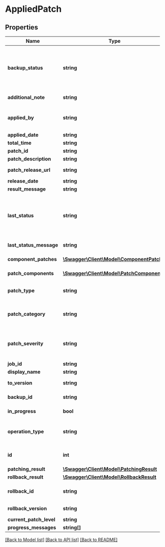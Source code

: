 # AppliedPatch

## Properties
Name | Type | Description | Notes
------------ | ------------- | ------------- | -------------
**backup_status** | **string** | Whether a backup of the software was created before the patch was applied. Valid values include: &lt;code&gt;Available&lt;/code&gt;, &lt;code&gt;SameVersion&lt;/code&gt;, &lt;code&gt;Unavailable&lt;/code&gt;, &lt;code&gt;Unknown&lt;/code&gt;. | [optional] 
**additional_note** | **string** | Free-form text to provide additional information about the patch. | [optional] 
**applied_by** | **string** | Name of the user that applied the patch. &lt;code&gt;system&lt;/code&gt; displays if the patch was applied by an auto-update scheduled job. | [optional] 
**applied_date** | **string** | Date and time that the patch was applied. | [optional] 
**total_time** | **string** | Duration of the patch operation. | [optional] 
**patch_id** | **string** | Patch ID. | [optional] 
**patch_description** | **string** | Description of the patch. | [optional] 
**patch_release_url** | **string** | URL that provides more information about the patch. | [optional] 
**release_date** | **string** | Date and time patch was released. | [optional] 
**result_message** | **string** | Patch results message. | [optional] 
**last_status** | **string** | Status of the patch operation. For example: &lt;code&gt;IN PROGRESS&lt;/code&gt;, &lt;code&gt;COMPLETED&lt;/code&gt;, and &lt;code&gt;FAILED&lt;/code&gt;. &lt;code&gt;COMPLETED_ROLLBACK&lt;/code&gt; is displayed when an applied patch has been rolled back. | [optional] 
**last_status_message** | **string** | Last message logged for the patch operation. | [optional] 
**component_patches** | [**\Swagger\Client\Model\ComponentPatch[]**](ComponentPatch.md) | Group the details of each patches in the component. | [optional] 
**patch_components** | [**\Swagger\Client\Model\PatchComponent[]**](PatchComponent.md) | Group the details of the patch to be applied. | [optional] 
**patch_type** | **string** | Patch type classification. For example, &lt;code&gt;Quarterly&lt;/Code&gt;, &lt;code&gt;Security&lt;/Code&gt;. | [optional] 
**patch_category** | **string** | Category of the patch. For example: &lt;code&gt;General&lt;/code&gt;, &lt;code&gt;Multiple&lt;/code&gt;, &lt;code&gt;Security&lt;/code&gt;, and so on. | [optional] 
**patch_severity** | **string** | Severity of the patch. For example &lt;code&gt;Normal&lt;/code&gt;, &lt;code&gt;Mandatory&lt;/code&gt;, &lt;code&gt;Recommended&lt;/code&gt;, and so on. | [optional] 
**job_id** | **string** | Job ID for the patch operation. | [optional] 
**display_name** | **string** | Display name of the patch. | [optional] 
**to_version** | **string** | Version of Oracle MySQL Cloud Service instance that was patched. | [optional] 
**backup_id** | **string** | Backup ID. You can use the backup ID to manage the backup. | [optional] 
**in_progress** | **bool** | Flag that specifies whether the patch is still in progress. | [optional] 
**operation_type** | **string** | Patch operating being performed. Valid values include: &lt;code&gt;Rollback&lt;/code&gt;, &lt;code&gt;Patching&lt;/code&gt;, and &lt;code&gt;None&lt;/code&gt;. | [optional] 
**id** | **int** | Unique ID of the patching operation. Use this ID to get details of a patching operation. | [optional] 
**patching_result** | [**\Swagger\Client\Model\PatchingResult**](PatchingResult.md) |  | [optional] 
**rollback_result** | [**\Swagger\Client\Model\RollbackResult**](RollbackResult.md) |  | [optional] 
**rollback_id** | **string** | ID of the rollback that is associated to the completed patching operation. The ID is used to rollback a patch operation. | [optional] 
**rollback_version** | **string** | Version to which the patched component will be rolled back. | [optional] 
**current_patch_level** | **string** | Current patch level for the component. | [optional] 
**progress_messages** | **string[]** | List of progress messages for the patch. | [optional] 

[[Back to Model list]](../README.md#documentation-for-models) [[Back to API list]](../README.md#documentation-for-api-endpoints) [[Back to README]](../README.md)


